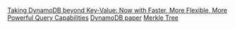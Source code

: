 



[Taking DynamoDB beyond Key-Value: Now with Faster, More Flexible, More Powerful Query Capabilities](https://www.allthingsdistributed.com/2013/12/dynamodb-global-secondary-indexes.html)
[DynamoDB paper](https://www.allthingsdistributed.com/files/amazon-dynamo-sosp2007.pdf)
[Merkle Tree](https://en.wikipedia.org/wiki/Merkle_tree)